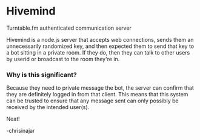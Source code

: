 # Hivemind
Turntable.fm authenticated communication server

Hivemind is a node.js server that accepts web connections, sends them an unnecessarily randomized key, and then expected them to send that key to a bot sitting in a private room. If they do, then they can talk to other users by userid or broadcast to the room they're in.

### Why is this significant?

Because they need to private message the bot, the server can confirm that they are definitely logged in from that client. This means that this system can be trusted to ensure that any message sent can only possibly be received by the intended user(s).

Neat!

-chrisinajar
